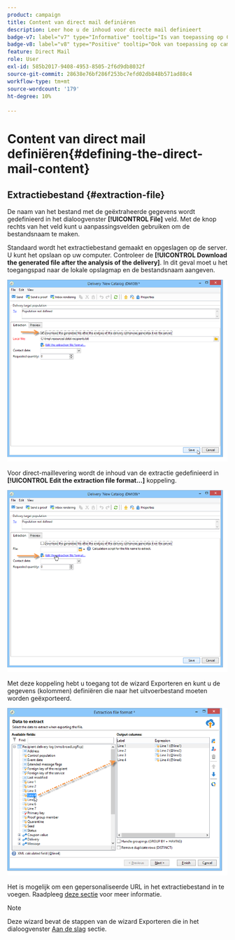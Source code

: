 ```yaml
---
product: campaign
title: Content van direct mail definiëren
description: Leer hoe u de inhoud voor directe mail definieert
badge-v7: label="v7" type="Informative" tooltip="Is van toepassing op Campaign Classic v7"
badge-v8: label="v8" type="Positive" tooltip="Ook van toepassing op campagne v8"
feature: Direct Mail
role: User
exl-id: 585b2017-9408-4953-8505-2f6d9db8032f
source-git-commit: 28638e76bf286f253bc7efd02db848b571ad88c4
workflow-type: tm+mt
source-wordcount: '179'
ht-degree: 10%

---
```


# Content van direct mail definiëren{#defining-the-direct-mail-content}

## Extractiebestand {#extraction-file}

De naam van het bestand met de geëxtraheerde gegevens wordt gedefinieerd in het dialoogvenster **[!UICONTROL File]** veld. Met de knop rechts van het veld kunt u aanpassingsvelden gebruiken om de bestandsnaam te maken.

Standaard wordt het extractiebestand gemaakt en opgeslagen op de server. U kunt het opslaan op uw computer. Controleer de **[!UICONTROL Download the generated file after the analysis of the delivery]**. In dit geval moet u het toegangspad naar de lokale opslagmap en de bestandsnaam aangeven.

![](assets/s_ncs_user_mail_delivery_local_file.png)

Voor direct-maillevering wordt de inhoud van de extractie gedefinieerd in **[!UICONTROL Edit the extraction file format...]** koppeling.

![](assets/s_ncs_user_mail_delivery_format_link.png)

Met deze koppeling hebt u toegang tot de wizard Exporteren en kunt u de gegevens (kolommen) definiëren die naar het uitvoerbestand moeten worden geëxporteerd.

![](assets/s_ncs_user_mail_delivery_format_wz.png)

Het is mogelijk om een gepersonaliseerde URL in het extractiebestand in te voegen. Raadpleeg [deze sectie](../../web/using/publishing-a-web-form.md) voor meer informatie.

>[!NOTE]
>
>Deze wizard bevat de stappen van de wizard Exporteren die in het dialoogvenster [Aan de slag](../../platform/using/executing-export-jobs.md) sectie.
